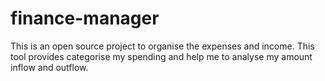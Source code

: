 # finance-manager
This is an open source project to organise the expenses and income. This tool provides categorise my spending and help me to analyse my amount inflow and outflow.
